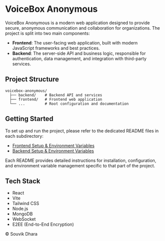 # VoiceBox Anonymous

VoiceBox Anonymous is a modern web application designed to provide secure, anonymous communication and collaboration for organizations. The project is split into two main components:

- **Frontend**: The user-facing web application, built with modern JavaScript frameworks and best practices.
- **Backend**: The server-side API and business logic, responsible for authentication, data management, and integration with third-party services.

## Project Structure

```
voicebox-anonymous/
  ├── backend/    # Backend API and services
  ├── frontend/   # Frontend web application
  └── ...         # Root configuration and documentation
```

## Getting Started

To set up and run the project, please refer to the dedicated README files in each subdirectory:

- [Frontend Setup & Environment Variables](./frontend/README.md)
- [Backend Setup & Environment Variables](./backend/README.md)

Each README provides detailed instructions for installation, configuration, and environment variable management specific to that part of the project.

## Tech Stack
- React
- Vite
- Tailwind CSS
- Node.js
- MongoDB
- WebSocket
- E2EE (End-to-End Encryption)

© Souvik Dhara 